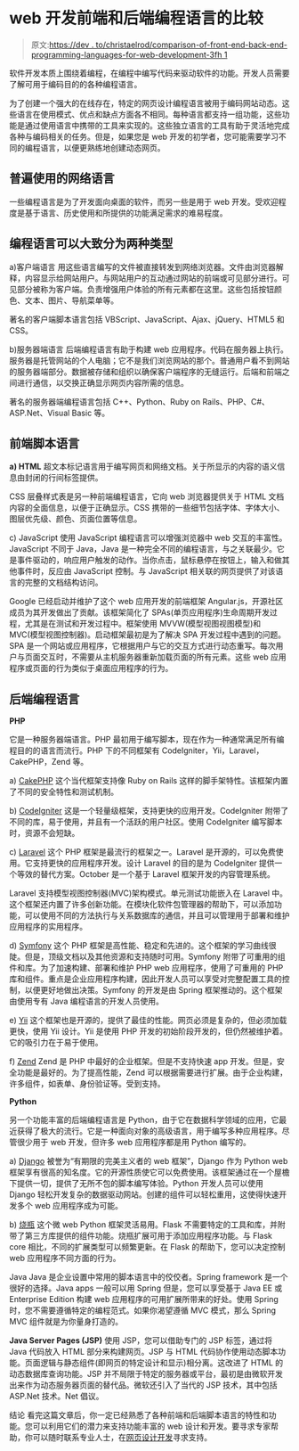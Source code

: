 # web 开发前端和后端编程语言的比较

> 原文:[https://dev . to/christaelrod/comparison-of-front-end-back-end-programming-languages-for-web-development-3fh 1](https://dev.to/christaelrod/comparison-of-front-end-back-end-programming-languages-for-web-development-3fh1)

软件开发本质上围绕着编程，在编程中编写代码来驱动软件的功能。开发人员需要了解可用于编码目的的各种编程语言。

为了创建一个强大的在线存在，特定的网页设计编程语言被用于编码网站动态。这些语言在使用模式、优点和缺点方面各不相同。每种语言都支持一组功能，这些功能是通过使用语言中携带的工具来实现的。这些独立语言的工具有助于灵活地完成各种与编码相关的任务。但是，如果您是 web 开发的初学者，您可能需要学习不同的编程语言，以便更熟练地创建动态网页。

## 普遍使用的网络语言

一些编程语言是为了开发面向桌面的软件，而另一些是用于 web 开发。受欢迎程度是基于语言、历史使用和所提供的功能满足需求的难易程度。

## 编程语言可以大致分为两种类型

a)客户端语言
用这些语言编写的文件被直接转发到网络浏览器。文件由浏览器解释，内容显示给网站用户。与网站用户的互动通过网站的前端或可见部分进行。可见部分被称为客户端。负责增强用户体验的所有元素都在这里。这些包括按钮颜色、文本、图片、导航菜单等。

著名的客户端脚本语言包括 VBScript、JavaScript、Ajax、jQuery、HTML5 和 CSS。

b)服务器端语言
后端编程语言有助于构建 web 应用程序。代码在服务器上执行。服务器是托管网站的个人电脑；它不是我们浏览网站的那个。普通用户看不到网站的服务器端部分。数据被存储和组织以确保客户端程序的无缝运行。后端和前端之间进行通信，以交换正确显示网页内容所需的信息。

著名的服务器端编程语言包括 C++、Python、Ruby on Rails、PHP、C#、ASP.Net、Visual Basic 等。

## 前端脚本语言

**a) HTML**
超文本标记语言用于编写网页和网络文档。关于所显示的内容的语义信息由封闭的行间标签提供。

CSS
层叠样式表是另一种前端编程语言，它向 web 浏览器提供关于 HTML 文档内容的全面信息，以便于正确显示。CSS 携带的一些细节包括字体、字体大小、图层优先级、颜色、页面位置等信息。

c) JavaScript
使用 JavaScript 编程语言可以增强浏览器中 web 交互的丰富性。JavaScript 不同于 Java，Java 是一种完全不同的编程语言，与之关联最少。它是事件驱动的，响应用户触发的动作。当你点击，鼠标悬停在按钮上，输入和做其他事件时，反应由 JavaScript 控制。与 JavaScript 相关联的网页提供了对该语言的完整的文档结构访问。

Google 已经启动并维护了这个 web 应用开发的前端框架 Angular.js，开源社区成员为其开发做出了贡献。该框架简化了 SPAs(单页应用程序)生命周期开发过程，尤其是在测试和开发过程中。框架使用 MVVW(模型视图视图模型)和 MVC(模型视图控制器)。启动框架最初是为了解决 SPA 开发过程中遇到的问题。SPA 是一个网站或应用程序，它根据用户与它的交互方式进行动态重写。每次用户与页面交互时，不需要从主机服务器重新加载页面的所有元素。这些 web 应用程序或页面的行为类似于桌面应用程序的行为。

## 后端编程语言

**PHP**

它是一种服务器端语言。PHP 最初用于编写脚本，现在作为一种通常满足所有编程目的的语言而流行。PHP 下的不同框架有 CodeIgniter，Yii，Laravel，CakePHP，Zend 等。

a) [CakePHP](https://cakephp.org/)
这个当代框架支持像 Ruby on Rails 这样的脚手架特性。该框架内置了不同的安全特性和测试机制。

b) [CodeIgniter](https://codeigniter.com/)
这是一个轻量级框架，支持更快的应用开发。CodeIgniter 附带了不同的库，易于使用，并且有一个活跃的用户社区。使用 CodeIgniter 编写脚本时，资源不会短缺。

c) [Laravel](https://laravel.com/)
这个 PHP 框架是最流行的框架之一。Laravel 是开源的，可以免费使用。它支持更快的应用程序开发。设计 Laravel 的目的是为 CodeIgniter 提供一个等效的替代方案。October 是一个基于 Laravel 框架开发的内容管理系统。

Laravel 支持模型视图控制器(MVC)架构模式。单元测试功能嵌入在 Laravel 中。这个框架还内置了许多创新功能。在模块化软件包管理器的帮助下，可以添加功能，可以使用不同的方法执行与关系数据库的通信，并且可以管理用于部署和维护应用程序的实用程序。

d) [Symfony](https://symfony.com/)
这个 PHP 框架是高性能、稳定和先进的。这个框架的学习曲线很陡。但是，顶级文档以及其他资源和支持随时可用。Symfony 附带了可重用的组件和库。为了加速构建、部署和维护 PHP web 应用程序，使用了可重用的 PHP 库和组件。重点是企业应用程序构建，因此开发人员可以享受对完整配置工具的控制，以便更好地做出决策。Symfony 的开发是由 Spring 框架推动的。这个框架由使用专有 Java 编程语言的开发人员使用。

e) [Yii](https://www.yiiframework.com/)
这个框架也是开源的，提供了最佳的性能。网页必须是复杂的，但必须加载更快，使用 Yii 设计。Yii 是使用 PHP 开发的初始阶段开发的，但仍然被维护着。它的吸引力在于易于使用。

f) [Zend](http://www.zend.com/)
Zend 是 PHP 中最好的企业框架。但是不支持快速 app 开发。但是，安全功能是最好的。为了提高性能，Zend 可以根据需要进行扩展。由于企业构建，许多组件，如表单、身份验证等。受到支持。

**Python**

另一个功能丰富的后端编程语言是 Python，由于它在数据科学领域的应用，它最近获得了极大的流行。它是一种面向对象的高级语言，用于编写多种应用程序。尽管很少用于 web 开发，但许多 web 应用程序都是用 Python 编写的。

a) [Django](https://www.djangoproject.com/)
被誉为“有期限的完美主义者的 web 框架”，Django 作为 Python web 框架享有很高的知名度。它的开源性质使它可以免费使用。该框架通过在一个屋檐下提供一切，提供了无所不包的脚本编写体验。Python 开发人员可以使用 Django 轻松开发复杂的数据驱动网站。创建的组件可以轻松重用，这使得快速开发多个 web 应用程序成为可能。

b) [烧瓶](http://flask.pocoo.org/)
这个微 web Python 框架灵活易用。Flask 不需要特定的工具和库，并附带了第三方库提供的组件功能。烧瓶扩展可用于添加应用程序功能。与 Flask core 相比，不同的扩展类型可以频繁更新。在 Flask 的帮助下，您可以决定控制 web 应用程序不同方面的行为。

Java
Java 是企业设置中常用的脚本语言中的佼佼者。Spring framework 是一个很好的选择。Java apps 一般可以用 Spring 但是，您可以享受基于 Java EE 或 Enterprise Edition 构建 web 应用程序的可用扩展所带来的好处。使用 Spring 时，您不需要遵循特定的编程范式。如果你渴望遵循 MVC 模式，那么 Spring MVC 组件就是为你量身打造的。

**Java Server Pages (JSP)**
使用 JSP，您可以借助专门的 JSP 标签，通过将 Java 代码放入 HTML 部分来构建网页。JSP 与 HTML 代码协作使用动态脚本功能。页面逻辑与静态组件(即网页的特定设计和显示)相分离。这改进了 HTML 的动态数据库查询功能。JSP 并不局限于特定的服务器或平台，最初是由微软开发出来作为动态服务器页面的替代品。微软还引入了当代的 JSP 技术，其中包括 ASP.Net 技术。Net 倡议。

结论
看完这篇文章后，你一定已经熟悉了各种前端和后端脚本语言的特性和功能。您可以利用它们的潜力来支持功能丰富的 web 设计和开发。要寻求专家帮助，你可以随时联系专业人士，在[网页设计开发](http://www.proglobalbusinesssolutions.com/web-design-services/)寻求支持。
